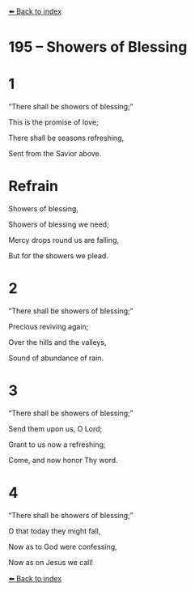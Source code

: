 [⬅️ Back to index](../README.md)

# 195 – Showers of Blessing





# 1

“There shall be showers of blessing;”

This is the promise of love;

There shall be seasons refreshing,

Sent from the Savior above.



# Refrain

Showers of blessing,

Showers of blessing we need;

Mercy drops round us are falling,

But for the showers we plead.



# 2

“There shall be showers of blessing;”

Precious reviving again;

Over the hills and the valleys,

Sound of abundance of rain.



# 3

“There shall be showers of blessing;”

Send them upon us, O Lord;

Grant to us now a refreshing;

Come, and now honor Thy word.



# 4

“There shall be showers of blessing;”

O that today they might fall,

Now as to God were confessing,

Now as on Jesus we call!

[⬅️ Back to index](../README.md)
